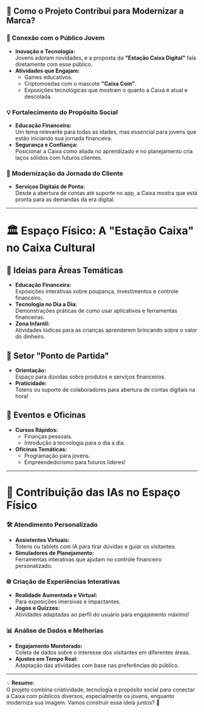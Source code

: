 
## 🚀 Como o Projeto Contribui para Modernizar a Marca?

### 🎯 Conexão com o Público Jovem
- **Inovação e Tecnologia:**  
  Jovens adoram novidades, e a proposta da **\"Estação Caixa Digital\"** fala diretamente com esse público.  
- **Atividades que Engajam:**  
  - Games educativos.  
  - Criptomoedas com o mascote **\"Caixa Coin\"**.  
  - Exposições tecnológicas que mostram o quanto a Caixa é atual e descolada.  

### 💡 Fortalecimento do Propósito Social
- **Educação Financeira:**  
  Um tema relevante para todas as idades, mas essencial para jovens que estão iniciando sua jornada financeira.  
- **Segurança e Confiança:**  
  Posicionar a Caixa como aliada no aprendizado e no planejamento cria laços sólidos com futuros clientes.  

### 📱 Modernização da Jornada do Cliente
- **Serviços Digitais de Ponta:**  
  Desde a abertura de contas até suporte no app, a Caixa mostra que está pronta para as demandas da era digital.  

---

# 🏛️ Espaço Físico: A \"Estação Caixa\" no Caixa Cultural

## 🎨 Ideias para Áreas Temáticas
- **Educação Financeira:**  
  Exposições interativas sobre poupança, investimentos e controle financeiro.  
- **Tecnologia no Dia a Dia:**  
  Demonstrações práticas de como usar aplicativos e ferramentas financeiras.  
- **Zona Infantil:**  
  Atividades lúdicas para as crianças aprenderem brincando sobre o valor do dinheiro.  

## 🔰 Setor \"Ponto de Partida\"
- **Orientação:**  
  Espaço para dúvidas sobre produtos e serviços financeiros.  
- **Praticidade:**  
  Totens ou suporte de colaboradores para abertura de contas digitais na hora!  

## 🎉 Eventos e Oficinas
- **Cursos Rápidos:**  
  - Finanças pessoais.  
  - Introdução à tecnologia para o dia a dia.  
- **Oficinas Temáticas:**  
  - Programação para jovens.  
  - Empreendedorismo para futuros líderes!  

---

# 🤖 Contribuição das IAs no Espaço Físico

### 🛠️ Atendimento Personalizado
- **Assistentes Virtuais:**  
  Totens ou tablets com IA para tirar dúvidas e guiar os visitantes.  
- **Simuladores de Planejamento:**  
  Ferramentas interativas que ajudam no controle financeiro personalizado.  

### 🌐 Criação de Experiências Interativas
- **Realidade Aumentada e Virtual:**  
  Para exposições imersivas e impactantes.  
- **Jogos e Quizzes:**  
  Atividades adaptadas ao perfil do usuário para engajamento máximo!  

### 📊 Análise de Dados e Melhorias
- **Engajamento Monitorado:**  
  Coleta de dados sobre o interesse dos visitantes em diferentes áreas.  
- **Ajustes em Tempo Real:**  
  Adaptação das atividades com base nas preferências do público.  

---

💡 **Resumo:**  
O projeto combina criatividade, tecnologia e propósito social para conectar a Caixa com públicos diversos, especialmente os jovens, enquanto moderniza sua imagem. Vamos construir essa ideia juntos? 🚀
